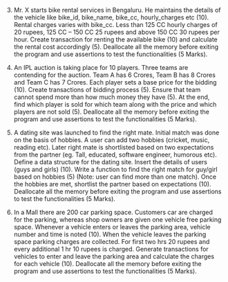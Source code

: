 3. Mr. X starts bike rental services in Bengaluru. He maintains the details of the vehicle like bike_id, bike_name, bike_cc, hourly_charges etc (10). Rental charges varies with bike_cc. Less than 125 CC hourly charges of 20 rupees, 125 CC – 150 CC 25 rupees and above 150 CC 30 rupees per hour. Create transaction for renting the available bike (10) and calculate the rental cost accordingly (5). Deallocate all the memory before exiting the program and use assertions to test the functionalities (5 Marks).

4. An IPL auction is taking place for 10 players. Three teams are contending for the auction. Team A has 6 Crores, Team B has 8 Crores and Team C has 7 Crores. Each player sets a base price for the bidding (10). Create transactions of bidding process (5). Ensure that team cannot spend more than how much money they have (5). At the end, find which player is sold for which team along with the price and which players are not sold (5). Deallocate all the memory before exiting the program and use assertions to test the functionalities (5 Marks).

5. A dating site was launched to find the right mate. Initial match was done on the basis of hobbies. A user can add two hobbies (cricket, music, reading etc). Later right mate is shortlisted based on two expectations from the partner (eg. Tall, educated, software engineer, humorous etc). Define a data structure for the dating site. Insert the details of users (guys and girls) (10). Write a function to find the right match for guy/girl based on hobbies (5) (Note: user can find more than one match). Once the hobbies are met, shortlist the partner based on expectations (10). Deallocate all the memory before exiting the program and use assertions to test the functionalities (5 Marks).

6. In a Mall there are 200 car parking space. Customers car are charged for the parking, whereas shop owners are given one vehicle free parking space. Whenever a vehicle enters or leaves the parking area, vehicle number and time is noted (10). When the vehicle leaves the parking space parking charges are collected. For first two hrs 20 rupees and every additional 1 hr 10 rupees is charged. Generate transactions for vehicles to enter and leave the parking area and calculate the charges for each vehicle (10). Deallocate all the memory before exiting the program and use assertions to test the functionalities (5 Marks).
